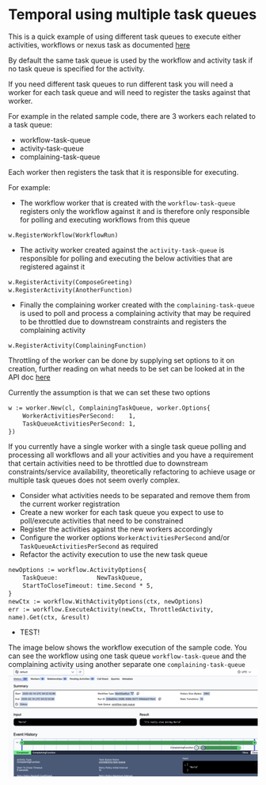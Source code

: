 # Temporal using multiple task queues

This is a quick example of using different task queues to execute either activities, workflows or nexus task as 
documented [here](https://docs.temporal.io/task-queue)

By default the same task queue is used by the workflow and activity task if no task queue is specified for the 
activity.

If you need different task queues to run different task you will need a worker for each task queue and 
will need to register the tasks against that worker.

For example in the related sample code, there are 3 workers each related to a task queue:
- workflow-task-queue
- activity-task-queue
- complaining-task-queue

Each worker then registers the task that it is responsible for executing.

For example:
- The workflow worker that is created with the `workflow-task-queue` registers only the workflow against it 
and is therefore only responsible for polling and executing workflows from this queue
```
w.RegisterWorkflow(WorkflowRun)
```

- The activity worker created against the `activity-task-queue` is responsible for polling and
executing the below activities that are registered against it
```
w.RegisterActivity(ComposeGreeting)
w.RegisterActivity(AnotherFunction)
```
- Finally the complaining worker created with the `complaining-task-queue` is used to poll and process
a complaining activity that may be required to be throttled due to downstream constraints and registers the
complaining activity
```
w.RegisterActivity(ComplainingFunction)
```

Throttling of the worker can be done by supplying set options to it on creation,
further reading on what needs to be set can be looked at in the API doc [here](https://pkg.go.dev/go.temporal.io/sdk@v1.32.1/internal#WorkerOptions)

Currently the assumption is that we can set these two options
```
w := worker.New(cl, ComplainingTaskQueue, worker.Options{
    WorkerActivitiesPerSecond:    1,
    TaskQueueActivitiesPerSecond: 1,
})
```

If you currently have a single worker with a single task queue polling and processing all workflows and all your activities
and you have a requirement that certain activities need to be throttled due to downstream constraints/service availability,
theoretically refactoring to achieve usage or multiple task queues does not seem overly complex.

- Consider what activities needs to be separated and remove them from the current worker registration
- Create a new worker for each task queue you expect to use to poll/execute activities that need to be constrained
- Register the activities against the new workers accordingly
- Configure the worker options `WorkerActivitiesPerSecond` and/or `TaskQueueActivitiesPerSecond` as required
- Refactor the activity execution to use the new task queue 
```
newOptions := workflow.ActivityOptions{
	TaskQueue:           NewTaskQueue,
	StartToCloseTimeout: time.Second * 5,
}
newCtx := workflow.WithActivityOptions(ctx, newOptions)
err := workflow.ExecuteActivity(newCtx, ThrottledActivity, name).Get(ctx, &result)
```
- TEST!

The image below shows the workflow execution of the sample code. You can see the workflow
using one task queue `workflow-task-queue` and the complaining activity using another separate one `complaining-task-queue`
![example](./doc/image1.png)